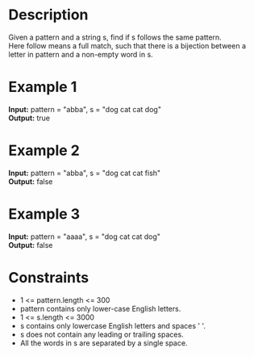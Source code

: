 # DescriptionGiven a pattern and a string s, find if s follows the same pattern.<br>Here follow means a full match, such that there is a bijection between a letter in pattern and a non-empty word in s.# Example 1<b>Input:</b> pattern = "abba", s = "dog cat cat dog"<br><b>Output:</b> true# Example 2<b>Input:</b> pattern = "abba", s = "dog cat cat fish"<br><b>Output:</b> false# Example 3<b>Input:</b> pattern = "aaaa", s = "dog cat cat dog"<br><b>Output:</b> false# Constraints- 1 <= pattern.length <= 300- pattern contains only lower-case English letters.- 1 <= s.length <= 3000- s contains only lowercase English letters and spaces ' '.- s does not contain any leading or trailing spaces.- All the words in s are separated by a single space.